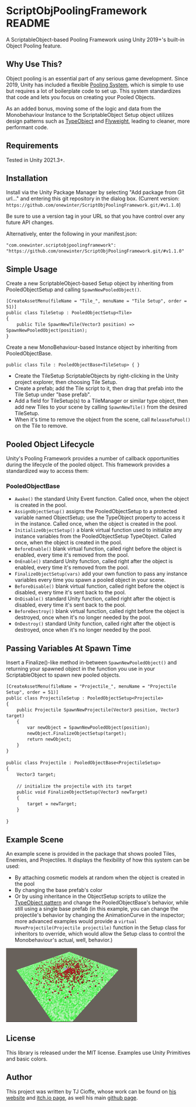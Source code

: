 # ScriptObjPoolingFramework README
 A ScriptableObject-based Pooling Framework using Unity 2019+'s built-in Object Pooling feature.

## Why Use This?
Object pooling is an essential part of any serious game development.  Since 2019, Unity has included a flexible [Pooling System](https://docs.unity3d.com/ScriptReference/Pool.ObjectPool_1.html), which is simple to use but requires a lot of boilerplate code to set up.  This system standardizes that code and lets you focus on creating your Pooled Objects.  

As an added bonus, moving some of the logic and data from the Monobehaviour Instance to the ScriptableObject Setup object utilizes design patterns such as [TypeObject](https://gameprogrammingpatterns.com/type-object.html) and [Flyweight](https://gameprogrammingpatterns.com/flyweight.html), leading to cleaner, more performant code.

## Requirements
Tested in Unity 2021.3+.

## Installation
Install via the Unity Package Manager by selecting "Add package from Git url..." and entering this git repository in the dialog box.  (Current version: `https://github.com/onewinter/ScriptObjPoolingFramework.git/#v1.1.0`)

Be sure to use a version tag in your URL so that you have control over any future API changes. 

Alternatively, enter the following in your manifest.json:
```
"com.onewinter.scriptobjpoolingframework": "https://github.com/onewinter/ScriptObjPoolingFramework.git/#v1.1.0"
```
 ## Simple Usage
 Create a new ScriptableObject-based Setup object by inheriting from PooledObjectSetup<T> and calling `SpawnNewPooledObject()`.
```
[CreateAssetMenu(fileName = "Tile_", menuName = "Tile Setup", order = 51)]
public class TileSetup : PooledObjectSetup<Tile>
{
    public Tile SpawnNewTile(Vector3 position) => SpawnNewPooledObject(position);    
}
```

Create a new MonoBehaviour-based Instance object by inheriting from PooledObjectBase<T>.
```
public class Tile : PooledObjectBase<TileSetup> { }
```

- Create the TileSetup ScriptableObjects by right-clicking in the Unity project explorer, then choosing Tile Setup.
- Create a prefab; add the Tile script to it, then drag that prefab into the Tile Setup under "base prefab".
- Add a field for TileSetup(s) to a TileManager or similar type object, then add new Tiles to your scene by calling `SpawnNewTile()` from the desired TileSetup.
- When it's time to remove the object from the scene, call `ReleaseToPool()` on the Tile to remove.

## Pooled Object Lifecycle
Unity's Pooling Framework provides a number of callback opportunities during the lifecycle of the pooled object.  This framework provides a standardized way to access them:
### PooledObjectBase
- `Awake()` the standard Unity Event function.  Called once, when the object is created in the pool.
- `AssignObjectSetup()` assigns the PooledObjectSetup to a protected variable named ObjectSetup; use the TypeObject property to access it in the instance. Called once, when the object is created in the pool.
- `InitializeObjectSetup()` a blank virtual function used to initialize any instance variables from the PooledObjectSetup TypeObject. Called once, when the object is created in the pool.
- `BeforeEnable()` blank virtual function, called right before the object is enabled, every time it's removed from the pool.
- `OnEnable()` standard Unity function, called right after the object is enabled, every time it's removed from the pool.
- `FinalizeObjectSetup(vars)` add your own function to pass any instance variables every time you spawn a pooled object in your scene.
- `BeforeDisable()` blank virtual function, called right before the object is disabled, every time it's sent back to the pool.
- `OnDisable()` standard Unity function, called right after the object is disabled, every time it's sent back to the pool.
- `BeforeDestroy()` blank virtual function, called right before the object is destroyed, once when it's no longer needed by the pool.
- `OnDestroy()` standard Unity function, called right after the object is destroyed, once when it's no longer needed by the pool.

## Passing Variables At Spawn Time
Insert a Finalize()-like method in-between `SpawnNewPooledObject()` and returning your spawned object in the function you use in your ScriptableObject to spawn new pooled objects.

```
[CreateAssetMenu(fileName = "Projectile_", menuName = "Projectile Setup", order = 51)]
public class ProjectileSetup : PooledObjectSetup<Projectile>
{
    public Projectile SpawnNewProjectile(Vector3 position, Vector3 target)
    {
        var newObject = SpawnNewPooledObject(position);
        newObject.FinalizeObjectSetup(target);
        return newObject;
    }
}

public class Projectile : PooledObjectBase<ProjectileSetup>
{
    Vector3 target;

    // initialize the projectile with its target
    public void FinalizeObjectSetup(Vector3 newTarget)
    {
        target = newTarget;
    }

}
```

## Example Scene
An example scene is provided in the package that shows pooled Tiles, Enemies, and Projectiles.  It displays the flexibility of how this system can be used: 
- By attaching cosmetic models at random when the object is created in the pool
- By changing the base prefab's color
- Or by using inheritance in the ObjectSetup scripts to utilize the [TypeObject pattern](https://gameprogrammingpatterns.com/type-object.html) and change the PooledObjectBase's behavior, while still using a single base prefab (in this example, you can change the projectile's behavior by changing the AnimationCurve in the inspector; more advanced examples would provide a `virtual MoveProjectile(Projectile projectile)` function in the Setup class for inheritors to override, which would allow the Setup class to control the Monobehaviour's actual, well, behavior.)

![Screenshot of enemies rushing at a center point and being shot repeatedly by projectiles](/Examples/Screenshots/scriptobjpooling-demo.gif)

## License
This library is released under the MIT license.  Examples use Unity Primitives and basic colors.

## Author
This project was written by TJ Cioffe, whose work can be found on [his website](http://onewinter.net) and [itch.io page](http://onewinter.itch.io), as well his main [github page](https://github.com/onewinter).
